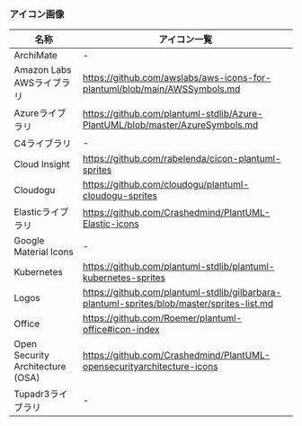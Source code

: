 ### アイコン画像

| 名称                             | アイコン一覧                                                                               |
| -------------------------------- | ------------------------------------------------------------------------------------------ |
| ArchiMate                        | -                                                                                          |
| Amazon Labs AWSライブラリ        | https://github.com/awslabs/aws-icons-for-plantuml/blob/main/AWSSymbols.md                  |
| Azureライブラリ                  | https://github.com/plantuml-stdlib/Azure-PlantUML/blob/master/AzureSymbols.md              |
| C4ライブラリ                     | -                                                                                          |
| Cloud Insight                    | https://github.com/rabelenda/cicon-plantuml-sprites                                        |
| Cloudogu                         | https://github.com/cloudogu/plantuml-cloudogu-sprites                                      |
| Elasticライブラリ                | https://github.com/Crashedmind/PlantUML-Elastic-icons                                      |
| Google Material Icons            | -                                                                                          |
| Kubernetes                       | https://github.com/plantuml-stdlib/plantuml-kubernetes-sprites                             |
| Logos                            | https://github.com/plantuml-stdlib/gilbarbara-plantuml-sprites/blob/master/sprites-list.md |
| Office                           | https://github.com/Roemer/plantuml-office#icon-index                                       |
| Open Security Architecture (OSA) | https://github.com/Crashedmind/PlantUML-opensecurityarchitecture-icons                     |
| Tupadr3ライブラリ                | -                                                                                          |
